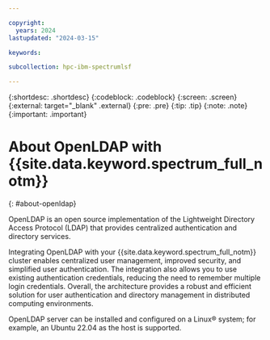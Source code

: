 ```yaml
---

copyright:
  years: 2024
lastupdated: "2024-03-15"

keywords: 

subcollection: hpc-ibm-spectrumlsf

---
```


{:shortdesc: .shortdesc}
{:codeblock: .codeblock}
{:screen: .screen}
{:external: target="_blank" .external}
{:pre: .pre}
{:tip: .tip}
{:note: .note}
{:important: .important}

# About OpenLDAP with {{site.data.keyword.spectrum_full_notm}}
{: #about-openldap}

OpenLDAP is an open source implementation of the Lightweight Directory Access Protocol (LDAP) that provides centralized authentication and directory services.

Integrating OpenLDAP with your {{site.data.keyword.spectrum_full_notm}} cluster enables centralized user management, improved security, and simplified user authentication. The integration also allows you to use existing authentication credentials, reducing the need to remember multiple login credentials. Overall, the architecture provides a robust and efficient solution for user authentication and directory management in distributed computing environments.

OpenLDAP server can be installed and configured on a Linux&reg; system; for example, an Ubuntu 22.04 as the host is supported.
